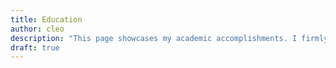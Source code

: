 ```yaml
---
title: Education
author: cleo
description: "This page showcases my academic accomplishments. I firmly believe that education encompasses far more than mere knowledge acquired within the confines of a school. It is a continuous journey, where true growth lies in what remains even after we have forgotten the specific details."
draft: true
---
```

